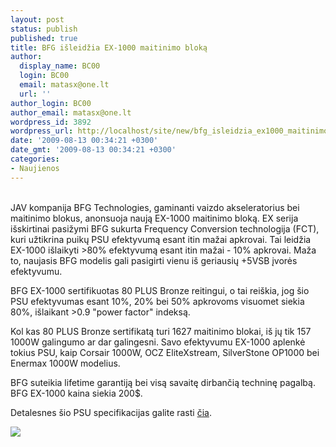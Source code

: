 ```yaml
---
layout: post
status: publish
published: true
title: BFG išleidžia EX-1000 maitinimo bloką
author:
  display_name: BC00
  login: BC00
  email: matasx@one.lt
  url: ''
author_login: BC00
author_email: matasx@one.lt
wordpress_id: 3892
wordpress_url: http://localhost/site/new/bfg_isleidzia_ex1000_maitinimo_bloka/
date: '2009-08-13 00:34:21 +0300'
date_gmt: '2009-08-13 00:34:21 +0300'
categories:
- Naujienos
---
```

<p>
<br />JAV kompanija BFG Technologies, gaminanti vaizdo akseleratorius bei maitinimo blokus, anonsuoja naują EX-1000 maitinimo bloką. EX serija išskirtinai pasižymi BFG sukurta Frequency Conversion technologija (FCT), kuri užtikrina puikų PSU efektyvumą esant itin mažai apkrovai. Tai leidžia  EX-1000 išlaikyti >80% efektyvumą esant itin mažai - 10% apkrovai. Maža to, naujasis BFG modelis gali pasigirti vienu iš geriausių +5VSB įvorės efektyvumu.</p>
<p>BFG EX-1000 sertifikuotas 80 PLUS Bronze reitingui, o tai reiškia, jog šio PSU efektyvumas esant 10%, 20% bei 50% apkrovoms visuomet siekia 80%, išlaikant >0.9 "power factor" indeksą.</p>
<p>Kol kas 80 PLUS Bronze sertifikatą turi 1627 maitinimo blokai, iš jų tik 157 1000W galingumo ar dar galingesni. Savo efektyvumu EX-1000 aplenkė tokius PSU, kaip Corsair 1000W, OCZ EliteXstream, SilverStone OP1000 bei Enermax 1000W modelius.</p>
<p>BFG suteikia lifetime garantiją bei visą savaitę dirbančią techninę pagalbą. BFG EX-1000 kaina siekia 200$.</p>
<p>Detalesnes šio PSU specifikacijas galite rasti <a class="ns" href="http://www.bfgtech.com/CMDocs/BFGTech/pro=213-EX1000_sellpiece.pdf">čia</a>.</p>
<p><img src="http://www.guru3d.com/imageview.php?image=19747" /></p>
<p></p>
